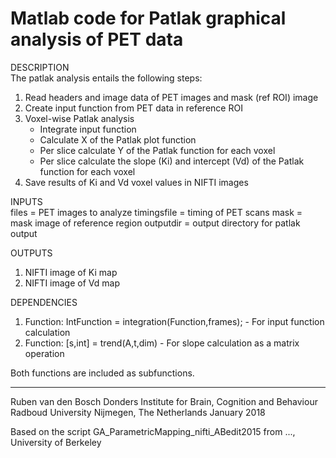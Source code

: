 # Matlab code for Patlak graphical analysis of PET data

DESCRIPTION  
The patlak analysis entails the following steps:
1. Read headers and image data of PET images and mask (ref ROI) image
2. Create input function from PET data in reference ROI
3. Voxel-wise Patlak analysis
      - Integrate input function
      - Calculate X of the Patlak plot function
      - Per slice calculate Y of the Patlak function for each voxel
      - Per slice calculate the slope (Ki) and intercept (Vd) of the 
        Patlak function for each voxel
4. Save results of Ki and Vd voxel values in NIFTI images

INPUTS  
files         = PET images to analyze 
timingsfile   = timing of PET scans 
mask          = mask image of reference region
outputdir     = output directory for patlak output

OUTPUTS
1. NIFTI image of Ki map
2. NIFTI image of Vd map
 
DEPENDENCIES
1. Function: IntFunction = integration(Function,frames); 
               - For input function calculation
2. Function: [s,int] = trend(A,t,dim)
               - For slope calculation as a matrix operation

Both functions are included as subfunctions.

-------------------------------------------------------------------------
Ruben van den Bosch
Donders Institute for Brain, Cognition and Behaviour
Radboud University
Nijmegen, The Netherlands
January 2018
 
Based on the script GA_ParametricMapping_nifti_ABedit2015 from ...,
University of Berkeley
